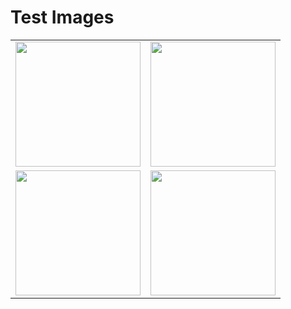 # Test Images

<table>
  <tr>
    <td><img src="https://github.com/user-attachments/assets/fa6b966e-d668-4e78-878e-364c3b4d50fd" width="200"></td>
    <td><img src="https://github.com/user-attachments/assets/fa6b966e-d668-4e78-878e-364c3b4d50fd" width="200"></td>
  </tr>
  <tr>
    <td><img src="https://github.com/user-attachments/assets/fa6b966e-d668-4e78-878e-364c3b4d50fd" width="200"></td>
    <td><img src="https://github.com/user-attachments/assets/fa6b966e-d668-4e78-878e-364c3b4d50fd" width="200"></td>
  </tr>
</table>

